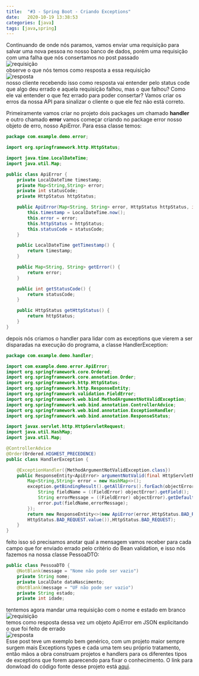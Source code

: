 ```yaml
---
title:  "#3 - Spring Boot - Criando Exceptions"
date:   2020-10-19 13:38:53
categories: [java]
tags: [java,spring]
---
```

Continuando de onde nós paramos, vamos enviar uma requisição para salvar uma nova pessoa no nosso banco de dados, porém uma requisição com uma falha que nós consertamos no post passado
<br/>![requisição](https://i.ibb.co/wYb5W4X/image.png)
<br/>observe o que nós temos como resposta a essa requisição
<br/>![resposta](https://i.ibb.co/ck3Dxqx/image.png)
<br/>nosso cliente recebendo isso como resposta vai entender pelo status code que algo deu errado e aquela requisição falhou, mas o que falhou? Como ele vai entender o que fez errado para poder consertar? Vamos criar os erros da nossa API para sinalizar o cliente o que ele fez não está correto.

Primeiramente vamos criar no projeto dois packages um chamado <strong>handler</strong> e outro chamado <strong>error</strong> vamos começar criando no package error nosso objeto de erro, nosso ApiError. Para essa classe temos:

```java
package com.example.demo.error;

import org.springframework.http.HttpStatus;

import java.time.LocalDateTime;
import java.util.Map;

public class ApiError {
    private LocalDateTime timestamp;
    private Map<String,String> error;
    private int statusCode;
    private HttpStatus httpStatus;

    public ApiError(Map<String, String> error, HttpStatus httpStatus, int statusCode) {
        this.timestamp = LocalDateTime.now();
        this.error = error;
        this.httpStatus = httpStatus;
        this.statusCode = statusCode;
    }

    public LocalDateTime getTimestamp() {
        return timestamp;
    }

    public Map<String, String> getError() {
        return error;
    }

    public int getStatusCode() {
        return statusCode;
    }

    public HttpStatus getHttpStatus() {
        return httpStatus;
    }
}
```
depois nós criamos o handler para lidar com as exceptions que vierem a ser disparadas na execução do programa, a classe HandlerException:

```java
package com.example.demo.handler;

import com.example.demo.error.ApiError;
import org.springframework.core.Ordered;
import org.springframework.core.annotation.Order;
import org.springframework.http.HttpStatus;
import org.springframework.http.ResponseEntity;
import org.springframework.validation.FieldError;
import org.springframework.web.bind.MethodArgumentNotValidException;
import org.springframework.web.bind.annotation.ControllerAdvice;
import org.springframework.web.bind.annotation.ExceptionHandler;
import org.springframework.web.bind.annotation.ResponseStatus;

import javax.servlet.http.HttpServletRequest;
import java.util.HashMap;
import java.util.Map;

@ControllerAdvice
@Order(Ordered.HIGHEST_PRECEDENCE)
public class HandlerException {

    @ExceptionHandler({MethodArgumentNotValidException.class})
    public ResponseEntity<ApiError> argumentNotValid(final HttpServletRequest req, final MethodArgumentNotValidException exception) {
        Map<String,String> error = new HashMap<>();
        exception.getBindingResult().getAllErrors().forEach(objectError -> {
            String fieldName = ((FieldError) objectError).getField();
            String errorMessage = ((FieldError) objectError).getDefaultMessage();
            error.put(fieldName,errorMessage);
        });
        return new ResponseEntity<>(new ApiError(error,HttpStatus.BAD_REQUEST,
        HttpStatus.BAD_REQUEST.value()),HttpStatus.BAD_REQUEST);
    }
}
```

feito isso só precisamos anotar qual a mensagem vamos receber para cada campo que for enviado errado pelo critério do Bean validation, e isso nós fazemos na nossa classe PessoaDTO:

```java
public class PessoaDTO {
    @NotBlank(message = "Nome não pode ser vazio")
    private String nome;
    private LocalDate dataNascimento;
    @NotBlank(message = "UF não pode ser vazio")
    private String estado;
    private int idade;
```
tentemos agora mandar uma requisição com o nome e estado em branco
<br/>![requisição](https://i.ibb.co/BTFTqCz/image.png)
<br/>temos como resposta dessa vez um objeto ApiError em JSON explicitando o que foi feito de errado
<br/>![resposta](https://i.ibb.co/M23fnQ6/image.png)
<br/>Esse post teve um exemplo bem genérico, com um projeto maior sempre surgem mais Exceptions types e cada uma tem seu próprio tratamento, então mãos a obra construam projetos e handlers para os diferentes tipos de exceptions que forem aparecendo para fixar o conhecimento. O link para donwload do código fonte desse projeto está [aqui](https://drive.google.com/file/d/1vNHhDVmFqRG91WmmKeBajPNk3lz12hnP/view?usp=sharing).
